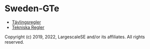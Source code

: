 # Sweden-GTe

- [Tävlingsregler ](docs/Tavlingsregler.md)
- [Tekniska Regler ](docs/Tekniska-Regler.md)

Copyright (c) 2019, 2022, LargescaleSE and/or its affiliates. All rights reserved.
